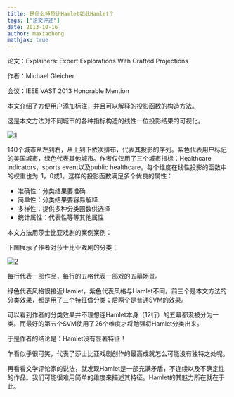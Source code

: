 ```yaml
---
title: 是什么特质让Hamlet如此Hamlet？
tags: ["论文评述"]
date: 2013-10-16
author: maxiaohong
mathjax: true
---
```


论文：Explainers: Expert Explorations With Crafted Projections

作者：Michael Gleicher

会议：IEEE VAST 2013  Honorable Mention

本文介绍了方便用户添加标注，并且可以解释的投影函数的构造方法。

这是本文方法对不同城市的各种指标构造的线性一位投影结果的可视化。

[![1](http://www.cad.zju.edu.cn/home/vagblog/wp-content/uploads/2013/10/1.jpg)](http://www.cad.zju.edu.cn/home/vagblog/wp-content/uploads/2013/10/1.jpg)

140个城市从左到右，从上到下依次排布，代表其投影的序列。紫色代表用户标记的美国城市，绿色代表其他城市。作者仅仅用了三个城市指标：Healthcare indicators，sports event以及public healthcare。每个维度在线性投影的函数中的权重也为-1，0或1。这样的投影函数满足多个优良的属性：

* 准确性：分类结果要准确
* 简单性：分类结果要容易解释
* 多样性：提供多种分类函数供选择
* 统计属性：代表性等等其他属性

 

本文方法用莎士比亚戏剧的案例案例：

下图展示了作者对莎士比亚戏剧的分类：

[![2](http://www.cad.zju.edu.cn/home/vagblog/wp-content/uploads/2013/10/21.jpg)](http://www.cad.zju.edu.cn/home/vagblog/wp-content/uploads/2013/10/21.jpg)

每行代表一部作品，每行的五格代表一部戏的五幕场景。

绿色代表风格很接近Hamlet，紫色代表风格与Hamlet不同。前三个是本文方法的分类效果，都是用了三个特征做分类；后两个是普通SVM的效果。

可以看到作者的分类效果并不理想连Hamlet本身（12行）的五幕都没被分为一类。而最好的第五个SVM使用了26个维度才将勉强将Hamlet分类出来。

于是作者的结论是：Hamlet没有显著特征！

乍看似乎很可笑，代表了莎士比亚戏剧创作的最高成就怎么可能没有独特之处呢。

 

再看看文学评论家的说法，就发现Hamlet是一部充满矛盾，不连续以及不确定性的作品。我们可能很难用简单的维度来描述其特征。Hamlet的其魅力所在就在于此。